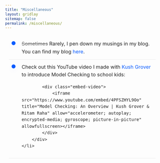 ```yaml
---
title: "Miscellaneous"
layout: gridlay
sitemap: false
permalink: /miscellaneous/
---
```


<style>
/* misc page: single-list layout styled like the homepage */
.misc-container{
    max-width: 920px;
    margin: 6px auto 36px auto;
    padding: 6px 12px;
    font-family: -apple-system, BlinkMacSystemFont, "Segoe UI", Roboto, "Helvetica Neue", Arial, sans-serif;
    font-size: 1.02rem;
    line-height: 1.55;
    color: #222;
}
.misc-list { list-style: none; margin: 0; padding: 0; }
/* Use CSS grid per row so marker never overlaps content and stays aligned across breakpoints */
.misc-list li {
    display: grid;
    grid-template-columns: 26px 1fr;
    gap: 12px;
    align-items: start;
    padding: 12px 0;
    border-bottom: 1px solid rgba(0,0,0,0.06);
}
.misc-list li::before {
    /* subtle small circular marker that matches site accents; base (neutral) */
    content: '';
    width: 9px;
    height: 9px;
    border-radius: 50%;
    background: rgba(11,92,255,0.32);
    border: 1px solid rgba(11,92,255,0.12);
    justify-self: center;
    align-self: start;
    margin-top: 6px;
    transition: transform .18s ease, background-color .18s ease, box-shadow .18s ease;
}
.misc-list li:last-child { border-bottom: none; }
.misc-list .item-content { max-width: 820px; }
.misc-list a { color: #0b5cff; text-decoration: none; }
.misc-list a:hover { text-decoration: underline; }
.strike-small { color: #666; }
.embed-video { 
    position: relative; 
    padding-bottom: 56.25%; 
    height: 0; 
    overflow: hidden; 
    max-width: 560px; /* narrower for better page balance */
    margin: 10px 0 0 0; /* left-align under the item text */
    border-radius: 6px;
    background: rgba(0,0,0,0.02);
    box-shadow: 0 6px 18px rgba(0,0,0,0.06);
}
.embed-video iframe { 
    position: absolute; 
    top: 0; 
    left: 0; 
    width: 100%; 
    height: 100%; 
    border: 0; 
    display: block;
}


body[data-theme="dark"] .misc-container { color: #e6eefc; }
body[data-theme="dark"] .misc-list li { border-bottom: 1px solid rgba(255,255,255,0.04); }
body[data-theme="dark"] .misc-list li::before { background: rgba(121,168,255,0.18); box-shadow: none; }
body[data-theme="dark"] .misc-list a { color: #9fc7ff; }
body[data-theme="dark"] .strike-small { color: #9aa6b2; }

body:not([data-theme="dark"]) .misc-list li { grid-template-columns: 30px 1fr; border-bottom: 1px solid rgba(0,0,0,0.08); }
body:not([data-theme="dark"]) .misc-list li::before {
    width: 11px;
    height: 11px;
    background: #0b5cff; /* solid brand blue */
    border: 1px solid rgba(11,92,255,0.18);
    box-shadow: 0 8px 20px rgba(11,92,255,0.06);
    margin-top: 4px;
}

/* responsive tweaks */
@media (max-width: 640px) {
    .misc-list li { grid-template-columns: 20px 1fr; gap: 10px; padding: 10px 0; }
    .misc-list li::before { width: 8px; height: 8px; margin-top: 4px; }
}

.misc-list li:hover::before { transform: scale(1.05); background: rgba(11,92,255,0.22); box-shadow: 0 6px 18px rgba(11,92,255,0.06); }

</style>

<div class="misc-container" markdown="1">
<ul class="misc-list">
    <li>
        <div class="item-content"><strike class="strike-small">Sometimes</strike> Rarely, I pen down my musings in my blog. You can find my blog <a href="https://echoesfromanamiablemind.wordpress.com/" target="_blank">here</a>.</div>
    </li>
    <li>
        <div class="item-content">Check out this YouTube video I made with <a href="https://www.kushgrover.com" target="_blank">Kush Grover</a> to introduce Model Checking to school kids:

            <div class="embed-video">
                <iframe src="https://www.youtube.com/embed/4PFSZHYL9Oo" title="Model Checking: An Overview | Kush Grover & Ritam Raha" allow="accelerometer; autoplay; encrypted-media; gyroscope; picture-in-picture" allowfullscreen></iframe>
            </div>
        </div>
    </li>
</ul>
</div>
